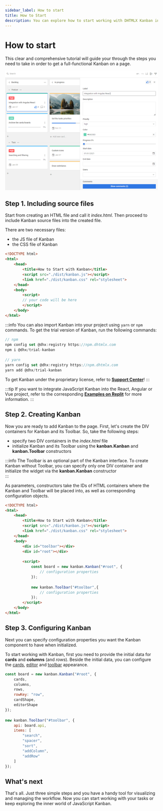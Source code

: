 ```yaml
---
sidebar_label: How to start
title: How to Start
description: You can explore how to start working with DHTMLX Kanban in the documentation of the DHTMLX JavaScript Kanban library. Browse developer guides and API reference, try out code examples and live demos, and download a free 30-day evaluation version of DHTMLX Kanban.
---
```


# How to start

This clear and comprehensive tutorial will guide your through the steps you need to take in order to get a full-functional Kanban on a page.

![JS Kanban Main](assets/js_kanban_editor.png)

## Step 1. Including source files

Start from creating an HTML file and call it *index.html*. Then proceed to include Kanban source files into the created file.

There are two necessary files:

- the JS file of Kanban
- the CSS file of Kanban

~~~html {5-6} title="index.html"
<!DOCTYPE html>
<html>
	<head>
		<title>How to Start with Kanban</title>
		<script src="./dist/kanban.js"></script>   
		<link href="./dist/kanban.css" rel="stylesheet">
	</head>
	<body>
		<script>
		// your code will be here
		</script>
	</body>
</html>
~~~

:::info
You can also import Kanban into your project using `yarn` or `npm` commands. To get the trial version of Kanban, run the following commands:

~~~jsx {2-3,6-7}
// npm
npm config set @dhx:registry https://npm.dhtmlx.com
npm i @dhx/trial-kanban

// yarn
yarn config set @dhx:registry https://npm.dhtmlx.com
yarn add @dhx/trial-kanban
~~~

To get Kanban under the proprietary license, refer to **[Support Center](https://dhtmlx.com/docs/technical-support.shtml)**!
:::

:::tip
If you want to integrate JavaScript Kanban into the React, Angular or Vue project, refer to the corresponding [**Examples on Replit**](https://replit.com/@dhtmlx) for more information.
:::
## Step 2. Creating Kanban

Now you are ready to add Kanban to the page. First, let's create the DIV containers for Kanban and its Toolbar. So, take the following steps:

- specify two DIV containers in the *index.html* file
- initialize Kanban and its Toolbar using the **kanban.Kanban** and **kanban.Toolbar** constructors

:::info
The Toolbar is an optional part of the Kanban interface. To create Kanban without Toolbar, you can specify only one DIV container and initialize the widget via the **kanban.Kanban** constructor  
:::

As parameters, constructors take the IDs of HTML containers where the Kanban and Toolbar will be placed into, as well as corresponding configuration objects.

~~~html {9-10,13-15,17-19} title="index.html"
<!DOCTYPE html>
<html>
	<head>
		<title>How to Start with Kanban</title>
		<script src="./dist/kanban.js"></script>   
		<link href="./dist/kanban.css" rel="stylesheet">  
	</head>
	<body>
		<div id="toolbar"></div>
		<div id="root"></div>

		<script>
			const board = new kanban.Kanban("#root", {
				// configuration properties
			});

			new kanban.Toolbar("#toolbar",{
				// configuration properties
			});
		</script>
	</body>
</html>
~~~

## Step 3. Configuring Kanban

Next you can specify configuration properties you want the Kanban component to have when initialized.

To start working with Kanban, first you need to provide the initial data for **cards** and **columns** (and *rows*).
Beside the initial data, you can configure the [cards](../guides/configuration#cards), [editor](../guides/configuration#editor) and [toolbar](../guides/configuration#toolbar) appearance.

~~~jsx {2-7,11-18}
const board = new kanban.Kanban("#root", {
	cards,
	columns,
	rows,
	rowKey: "row",
	cardShape,
	editorShape
});

new kanban.Toolbar("#toolbar", {
	api: board.api,
	items: [
		"search",
		"spacer",
		"sort",
		"addColumn",
		"addRow"
	]
});
~~~

## What's next

That's all. Just three simple steps and you have a handy tool for visualizing and managing the workflow. Now you can start working with your tasks or keep exploring the inner world of JavaScript Kanban.
